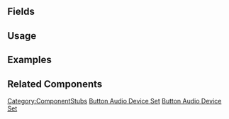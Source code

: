 <languages></languages> <translate>

## Fields

## Usage

## Examples

## Related Components

</translate>

[Category:ComponentStubs](Category:ComponentStubs "wikilink") [Button
Audio Device Set](Category:Components{{#translation:}} "wikilink")
[Button Audio Device
Set](Category:Components:Common_UI:Button_Interactions:Specialized{{#translation:}} "wikilink")